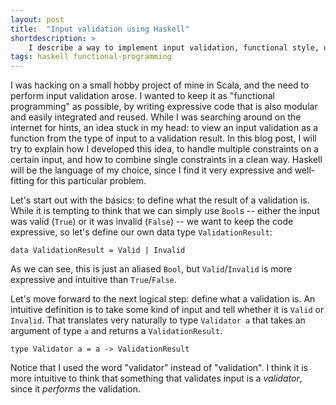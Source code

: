 ```yaml
---
layout: post
title:  "Input validation using Haskell"
shortdescription: >
    I describe a way to implement input validation, functional style, using Haskell.
tags: haskell functional-programming
---
```

I was hacking on a small hobby project of mine in Scala, and the need to perform input validation arose. I wanted to keep it as "functional programming" as possible, by writing expressive code that is also modular and easily integrated and reused. While I was searching around on the internet for hints, an idea stuck in my head: to view an input validation as a function from the type of input to a validation result. In this blog post, I will try to explain how I developed this idea, to handle multiple constraints on a certain input, and how to combine single constraints in a clean way. Haskell will be the language of my choice, since I find it very expressive and well-fitting for this particular problem.

Let's start out with the basics: to define what the result of a validation is. While it is tempting to think that we can simply use `Bool`s -- either the input was valid (`True`) or it was invalid (`False`) -- we want to keep the code expressive, so let's define our own data type `ValidationResult`:

    data ValidationResult = Valid | Invalid

As we can see, this is just an aliased `Bool`, but `Valid`/`Invalid` is more expressive and intuitive than `True`/`False`.

Let's move forward to the next logical step: define what a validation is. An intuitive definition is to take some kind of input and tell whether it is `Valid` or `Invalid`. That translates very naturally to type `Validator a` that takes an argument of type `a` and returns a `ValidationResult`.

    type Validator a = a -> ValidationResult

Notice that I used the word "validator" instead of "validation". I think it is more intuitive to think that something that validates input is a _validator_, since it _performs_ the validation.
